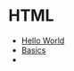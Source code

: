 # HTML
- [Hello World](https://github.com/aniketrepo/web-foundations/blob/main/code/html/HelloWorld.html)
- [Basics](https://github.com/aniketrepo/web-foundations/blob/main/code/html/Basics.html)
- 